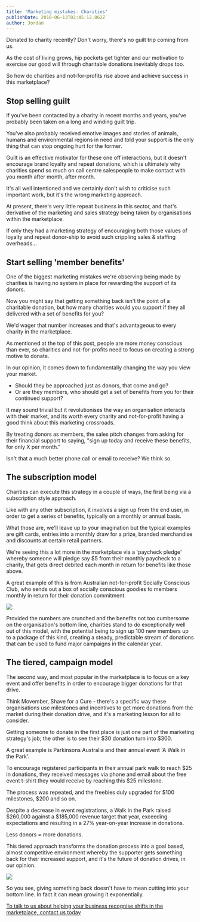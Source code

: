 ```yaml
---
title: 'Marketing mistakes: Charities'
publishDate: 2018-06-13T02:45:12.062Z
author: Jordan
---
```

Donated to charity recently? Don't worry, there's no guilt trip coming from us.

As the cost of living grows, hip pockets get tighter and our motivation to exercise our good will through charitable donations inevitably drops too.

So how do charities and not-for-profits rise above and achieve success in this marketplace?

## Stop selling guilt

If you've been contacted by a charity in recent months and years, you've probably been taken on a long and winding guilt trip.

You've also probably received emotive images and stories of animals, humans and environmental regions in need and told your support is the only thing that can stop ongoing hurt for the former.

Guilt is an effective motivator for these one off interactions, but it doesn't encourage brand loyalty and repeat donations, which is ultimately why charities spend so much on call centre salespeople to make contact with you month after month, after month.

It's all well intentioned and we certainly don't wish to criticise such important work, but it's the wrong marketing approach.

At present, there's very little repeat business in this sector, and that's derivative of the marketing and sales strategy being taken by organisations within the marketplace.

If only they had a marketing strategy of encouraging both those values of loyalty and repeat donor-ship to avoid such crippling sales & staffing overheads...

## Start selling 'member benefits'

One of the biggest marketing mistakes we're observing being made by charities is having no system in place for rewarding the support of its donors.

Now you might say that getting something back isn't the point of a charitable donation, but how many charities would you support if they all delivered with a set of benefits for you?

We'd wager that number increases and that's advantageous to every charity in the marketplace.

As mentioned at the top of this post, people are more money conscious than ever, so charities and not-for-profits need to focus on creating a strong motive to donate.

In our opinion, it comes down to fundamentally changing the way you view your market.

* Should they be approached just as donors, that come and go? 
* Or are they members, who should get a set of benefits from you for their continued support?

It may sound trivial but it revolutionises the way an organisation interacts with their market, and its worth every charity and not-for-profit having a good think about this marketing crossroads.

By treating donors as members, the sales pitch changes from asking for their financial support to saying, "sign up today and receive these benefits, for only X per month."

Isn't that a much better phone call or email to receive? We think so.

## The subscription model

Charities can execute this strategy in a couple of ways, the first being via a subscription style approach.

Like with any other subscription, it involves a sign up from the end user, in order to get a series of benefits, typically on a monthly or annual basis.

What those are, we'll leave up to your imagination but the typical examples are gift cards, entries into a monthly draw for a prize, branded merchandise and discounts at certain retail partners.

We're seeing this a lot more in the marketplace via a 'paycheck pledge' whereby someone will pledge say $5 from their monthly paycheck to a charity, that gets direct debited each month in return for benefits like those above.

A great example of this is from Australian not-for-profit Socially Conscious Club, who sends out a box of socially conscious goodies to members monthly in return for their donation commitment.

![](/img/charity-subscription-2.png)

Provided the numbers are crunched and the benefits not too cumbersome on the organisation's bottom line, charities stand to do exceptionally well out of this model, with the potential being to sign up 100 new members up to a package of this kind, creating a steady, predictable stream of donations that can be used to fund major campaigns in the calendar year.

## The tiered, campaign model

The second way, and most popular in the marketplace is to focus on a key event and offer benefits in order to encourage bigger donations for that drive.

Think Movember, Shave for a Cure - there's a specific way these organisations use milestones and incentives to get more donations from the market during their donation drive, and it's a marketing lesson for all to consider.

Getting someone to donate in the first place is just one part of the marketing strategy's job; the other is to see their $30 donation turn into $300.

A great example is Parkinsons Australia and their annual event 'A Walk in the Park'.

To encourage registered participants in their annual park walk to reach $25 in donations, they received messages via phone and email about the free event t-shirt they would receive by reaching this $25 milestone.

The process was repeated, and the freebies duly upgraded for $100 milestones, $200 and so on.

Despite a decrease in event registrations, a Walk in the Park raised $260,000 against a $185,000 revenue target that year, exceeding expectations and resulting in a 27% year-on-year increase in donations.

Less donors = more donations.

This tiered approach transforms the donation process into a goal based, almost competitive environment whereby the supporter gets something back for their increased support, and it's the future of donation drives, in our opinion. 

![](/img/tiered-charity.jpg)

So you see, giving something back doesn't have to mean cutting into your bottom line. In fact it can mean growing it exponentially.

[To talk to us about helping your business recognise shifts in the marketplace, contact us today](https://marketplacestrategysolutions.com.au/contact/)

